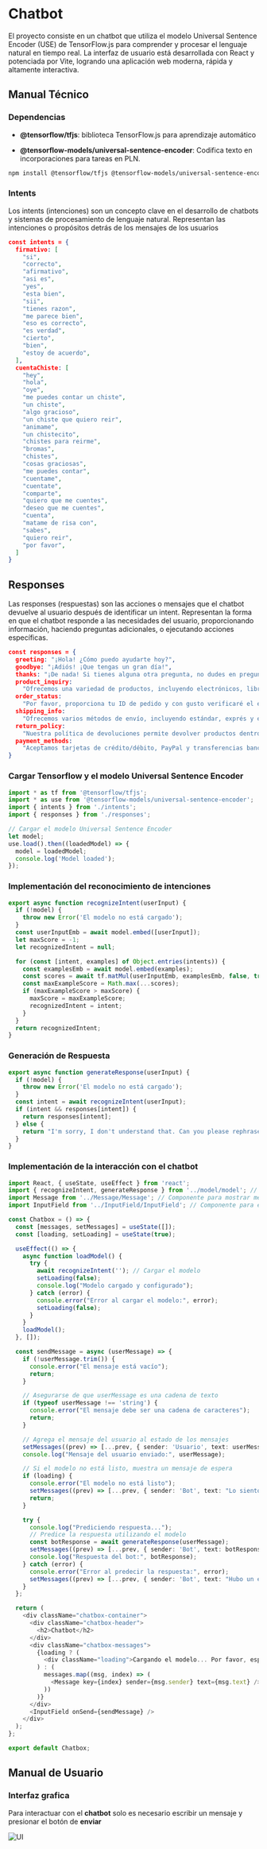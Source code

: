 # Chatbot

El proyecto consiste en un chatbot que utiliza el modelo Universal Sentence Encoder (USE) de TensorFlow.js para comprender y procesar el lenguaje natural en tiempo real. La interfaz de usuario está desarrollada con React y potenciada por Vite, logrando una aplicación web moderna, rápida y altamente interactiva.

## Manual Técnico

### Dependencias

* **@tensorflow/tfjs**: biblioteca TensorFlow.js para aprendizaje automático

* **@tensorflow-models/universal-sentence-encoder**: Codifica texto en incorporaciones para tareas en PLN.

```bash
npm install @tensorflow/tfjs @tensorflow-models/universal-sentence-encoder
```

### Intents


Los intents (intenciones) son un concepto clave en el desarrollo de chatbots y sistemas de procesamiento de lenguaje natural. Representan las intenciones o propósitos detrás de los mensajes de los usuarios

```json
const intents = {
  firmativo: [
    "si",
    "correcto",
    "afirmativo",
    "asi es",
    "yes",
    "esta bien",
    "sii",
    "tienes razon",
    "me parece bien",
    "eso es correcto",
    "es verdad",
    "cierto",
    "bien",
    "estoy de acuerdo",
  ],
  cuentaChiste: [
    "hey",
    "hola",
    "oye",
    "me puedes contar un chiste",
    "un chiste",
    "algo gracioso",
    "un chiste que quiero reir",
    "animame",
    "un chistecito",
    "chistes para reirme",
    "bromas",
    "chistes",
    "cosas graciosas",
    "me puedes contar",
    "cuentame",
    "cuentate",
    "comparte",
    "quiero que me cuentes",
    "deseo que me cuentes",
    "cuenta",
    "matame de risa con",
    "sabes",
    "quiero reir",
    "por favor",
  ]
}
```

## Responses 

Las responses (respuestas) son las acciones o mensajes que el chatbot devuelve al usuario después de identificar un intent. Representan la forma en que el chatbot responde a las necesidades del usuario, proporcionando información, haciendo preguntas adicionales, o ejecutando acciones específicas.


```json
const responses = {
  greeting: "¡Hola! ¿Cómo puedo ayudarte hoy?",
  goodbye: "¡Adiós! ¡Que tengas un gran día!",
  thanks: "¡De nada! Si tienes alguna otra pregunta, no dudes en preguntar.",
  product_inquiry:
    "Ofrecemos una variedad de productos, incluyendo electrónicos, libros, ropa y más. ¿En qué categoría estás interesado?",
  order_status:
    "Por favor, proporciona tu ID de pedido y con gusto verificaré el estado para ti.",
  shipping_info:
    "Ofrecemos varios métodos de envío, incluyendo estándar, exprés y entrega al día siguiente. Los tiempos y costos dependen del método elegido y tu ubicación.",
  return_policy:
    "Nuestra política de devoluciones permite devolver productos dentro de los 30 días posteriores a la compra. Visita nuestra página de devoluciones para más detalles.",
  payment_methods:
    "Aceptamos tarjetas de crédito/débito, PayPal y transferencias bancarias. Elige el método que prefieras al finalizar tu compra."
}
```

### Cargar Tensorflow y el modelo Universal Sentence Encoder

```ts
import * as tf from '@tensorflow/tfjs';
import * as use from '@tensorflow-models/universal-sentence-encoder';
import { intents } from './intents';
import { responses } from './responses';

// Cargar el modelo Universal Sentence Encoder
let model;
use.load().then((loadedModel) => {
  model = loadedModel;
  console.log('Model loaded');
});
```

### Implementación del reconocimiento de intenciones
```ts
export async function recognizeIntent(userInput) {
  if (!model) {
    throw new Error('El modelo no está cargado');
  }
  const userInputEmb = await model.embed([userInput]);
  let maxScore = -1;
  let recognizedIntent = null;

  for (const [intent, examples] of Object.entries(intents)) {
    const examplesEmb = await model.embed(examples);
    const scores = await tf.matMul(userInputEmb, examplesEmb, false, true).data();
    const maxExampleScore = Math.max(...scores);
    if (maxExampleScore > maxScore) {
      maxScore = maxExampleScore;
      recognizedIntent = intent;
    }
  }
  return recognizedIntent;
}
```

### Generación de Respuesta
```ts
export async function generateResponse(userInput) {
  if (!model) {
    throw new Error('El modelo no está cargado');
  }
  const intent = await recognizeIntent(userInput);
  if (intent && responses[intent]) {
    return responses[intent];
  } else {
    return "I'm sorry, I don't understand that. Can you please rephrase?";
  }
}
```

### Implementación de la interacción con el chatbot

```ts
import React, { useState, useEffect } from 'react';
import { recognizeIntent, generateResponse } from '../model/model'; // Importa las funciones correctamente
import Message from '../Message/Message'; // Componente para mostrar mensajes
import InputField from '../InputField/InputField'; // Componente para el campo de entrada

const Chatbox = () => {
  const [messages, setMessages] = useState([]);
  const [loading, setLoading] = useState(true);

  useEffect(() => {
    async function loadModel() {
      try {
        await recognizeIntent(''); // Cargar el modelo
        setLoading(false);
        console.log("Modelo cargado y configurado");
      } catch (error) {
        console.error("Error al cargar el modelo:", error);
        setLoading(false);
      }
    }
    loadModel();
  }, []);

  const sendMessage = async (userMessage) => {
    if (!userMessage.trim()) {
      console.error("El mensaje está vacío");
      return;
    }

    // Asegurarse de que userMessage es una cadena de texto
    if (typeof userMessage !== 'string') {
      console.error("El mensaje debe ser una cadena de caracteres");
      return;
    }

    // Agrega el mensaje del usuario al estado de los mensajes
    setMessages((prev) => [...prev, { sender: 'Usuario', text: userMessage }]);
    console.log("Mensaje del usuario enviado:", userMessage);

    // Si el modelo no está listo, muestra un mensaje de espera
    if (loading) {
      console.error("El modelo no está listo");
      setMessages((prev) => [...prev, { sender: 'Bot', text: "Lo siento, el modelo aún no está listo para responder." }]);
      return;
    }

    try {
      console.log("Prediciendo respuesta...");
      // Predice la respuesta utilizando el modelo
      const botResponse = await generateResponse(userMessage);
      setMessages((prev) => [...prev, { sender: 'Bot', text: botResponse }]);
      console.log("Respuesta del bot:", botResponse);
    } catch (error) {
      console.error("Error al predecir la respuesta:", error);
      setMessages((prev) => [...prev, { sender: 'Bot', text: "Hubo un error al procesar tu solicitud." }]);
    }
  };

  return (
    <div className="chatbox-container">
      <div className="chatbox-header">
        <h2>Chatbot</h2>
      </div>
      <div className="chatbox-messages">
        {loading ? (
          <div className="loading">Cargando el modelo... Por favor, espera.</div>
        ) : (
          messages.map((msg, index) => (
            <Message key={index} sender={msg.sender} text={msg.text} />
          ))
        )}
      </div>
      <InputField onSend={sendMessage} />
    </div>
  );
};

export default Chatbox;
```

## Manual de Usuario 

### Interfaz grafica 

Para interactuar con el **chatbot** solo es necesario escribir un mensaje y presionar el botón de **enviar**

![UI](./ui.png)

